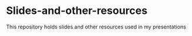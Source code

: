 # Slides-and-other-resources
This repository holds slides and other resources used in my presentations 
